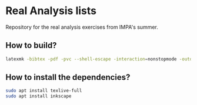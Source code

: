 # Real Analysis lists

Repository for the real analysis exercises from IMPA's summer.

## How to build?

```sh
latexmk -bibtex -pdf -pvc --shell-escape -interaction=nonstopmode -outdir=./pdf tex/[first/second/third].tex
```

## How to install the dependencies?

```sh
sudo apt install texlive-full
sudo apt install inkscape
```
